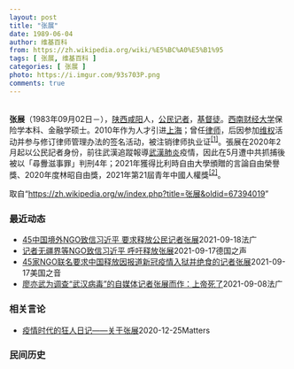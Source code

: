 ```yaml
---
layout: post
title: "张展"
date: 1989-06-04
author: 维基百科
from: https://zh.wikipedia.org/wiki/%E5%BC%A0%E5%B1%95
tags: [ 张展, 维基百科 ]
categories: [ 张展 ]
photo: https://i.imgur.com/93s703P.png
comments: true
---
```

<div class="mw-parser-output">

<p><br> 
<b>张展</b>（1983年09月02日<span class="useeditintro" title="Template:BLP editintro">－</span>），<a href="/wiki/%E9%99%95%E8%A5%BF" class="mw-redirect" title="陕西">陕西</a><a href="/wiki/%E5%92%B8%E9%98%B3" class="mw-redirect" title="咸阳">咸阳</a>人，<a href="/wiki/%E5%85%AC%E6%B0%91%E8%A8%98%E8%80%85" class="mw-redirect" title="公民記者">公民记者</a>，<a href="/wiki/%E5%9F%BA%E7%9D%A3%E5%BE%92" title="基督徒">基督徒</a>。<a href="/wiki/%E8%A5%BF%E5%8D%97%E8%B4%A2%E7%BB%8F%E5%A4%A7%E5%AD%A6" title="西南财经大学">西南财经大学</a>保险学本科、金融学硕士。2010年作为人才引进<a href="/wiki/%E4%B8%8A%E6%B5%B7" class="mw-redirect" title="上海">上海</a>；曾任<a href="/wiki/%E5%BE%8B%E5%B8%88" class="mw-redirect" title="律师">律师</a>，后因参加<a href="/wiki/%E7%BB%B4%E6%9D%83" class="mw-redirect" title="维权">维权</a>活动并参与修订律师管理办法的签名活动，被注销律师执业证<sup id="cite_ref-1" class="reference"><a href="#cite_note-1">[1]</a></sup>。張展在2020年2月起以公民記者身份，前往武漢追蹤報導<a href="/wiki/%E6%AD%A6%E6%BC%A2%E8%82%BA%E7%82%8E" class="mw-redirect" title="武漢肺炎">武漢肺炎</a>疫情，因此在5月遭中共抓捕後被以「尋釁滋事罪」判刑4年；2021年獲得比利時自由大學頒贈的言論自由榮譽獎、2020年度林昭自由獎，2021年第21屆青年中國人權獎<sup id="cite_ref-2" class="reference"><a href="#cite_note-2">[2]</a></sup>。
</p>
</div><noscript><img src="//zh.wikipedia.org/wiki/Special:CentralAutoLogin/start?type=1x1" alt="" title="" width="1" height="1" style="border: none; position: absolute;"></noscript>
<div class="printfooter">取自“<a dir="ltr" href="https://zh.wikipedia.org/w/index.php?title=张展&amp;oldid=67394019">https://zh.wikipedia.org/w/index.php?title=张展&amp;oldid=67394019</a>”</div><div id="recent-news"><h3>最近动态</h3><ul><li><a href="https://nodebe4.github.io/waimei/2021-09-18/45%E4%B8%AD%E5%9B%BD%E5%A2%83%E5%A4%96NGO%E8%87%B4%E4%BF%A1%E4%B9%A0%E8%BF%91%E5%B9%B3-%E8%A6%81%E6%B1%82%E9%87%8A%E6%94%BE%E5%85%AC%E6%B0%91%E8%AE%B0%E8%80%85%E5%BC%A0%E5%B1%95" title="45中国境外NGO致信习近平 要求释放公民记者张展—— 18/09/2021 - 16:39 据中央社今天报道称，45中国境外非政府组织致信习近平，要求释放公民记者张展。中国公民记者张展因报导武...">45中国境外NGO致信习近平 要求释放公民记者张展</a><time>2021-09-18</time><a class="tag">法广</a></li>
<li><a href="https://nodebe4.github.io/waimei/2021-09-17/%E8%AE%B0%E8%80%85%E6%97%A0%E7%96%86%E7%95%8C%E7%AD%89NGO%E8%87%B4%E4%BF%A1%E4%B9%A0%E8%BF%91%E5%B9%B3-%E5%91%BC%E5%90%81%E9%87%8A%E6%94%BE%E5%BC%A0%E5%B1%95" title="记者无疆界等NGO致信习近平 呼吁释放张展—— 2021-09-17T11:26:11.834Z 张展（资料图片）去年5月被捕后，一直没有放弃绝食抗议 (德国之声中文网)记者无疆界和其它44个非...">记者无疆界等NGO致信习近平 呼吁释放张展</a><time>2021-09-17</time><a class="tag">德国之声</a></li>
<li><a href="https://nodebe4.github.io/waimei/2021-09-17/45%E5%AE%B6NGO%E8%81%94%E5%90%8D%E8%A6%81%E6%B1%82%E4%B8%AD%E5%9B%BD%E9%87%8A%E6%94%BE%E5%9B%A0%E6%8A%A5%E9%81%93%E6%96%B0%E5%86%A0%E7%96%AB%E6%83%85%E5%85%A5%E7%8B%B1%E5%B9%B6%E7%BB%9D%E9%A3%9F%E7%9A%84%E8%AE%B0%E8%80%85%E5%BC%A0%E5%B1%95" title="45家NGO联名要求中国释放因报道新冠疫情入狱并绝食的记者张展—— Fri, 17 Sep 2021 11:30:50 GMT 中国公民记者张展 (照片来源：无国界记者网站) 包括无国界记者、国...">45家NGO联名要求中国释放因报道新冠疫情入狱并绝食的记者张展</a><time>2021-09-17</time><a class="tag">美国之音</a></li>
<li><a href="https://nodebe4.github.io/waimei/2021-09-08/%E5%BB%96%E4%BA%A6%E6%AD%A6%E4%B8%BA%E8%B0%83%E6%9F%A5-%E6%AD%A6%E6%B1%89%E7%97%85%E6%AF%92-%E7%9A%84%E8%87%AA%E5%AA%92%E4%BD%93%E8%AE%B0%E8%80%85%E5%BC%A0%E5%B1%95%E8%80%8C%E4%BD%9C-%E4%B8%8A%E5%B8%9D%E6%AD%BB%E4%BA%86" title="廖亦武为调查“武汉病毒”的自媒体记者张展而作：上帝死了—— 08/09/2021 - 19:10 &nbsp; &nbsp; &nbsp; &nbsp; &nbsp; &nbsp; &nbsp; &nbsp; &nbsp; &nbsp; &nbsp; &nbsp; &nbsp; &nbsp; &nbsp; &nbsp; &nbsp; &nbsp; &nbsp; &nbsp; &nbsp; &nbsp; &nbsp; &nbsp; ...">廖亦武为调查“武汉病毒”的自媒体记者张展而作：上帝死了</a><time>2021-09-08</time><a class="tag">法广</a></li>
</ul></div><div id="open-opinion"><h3>相关言论</h3><ul><li><a href="https://nodebe4.github.io/opinion/2020-12-25/%E7%96%AB%E6%83%85%E6%97%B6%E4%BB%A3%E7%9A%84%E7%8B%82%E4%BA%BA%E6%97%A5%E8%AE%B0-%E5%85%B3%E4%BA%8E%E5%BC%A0%E5%B1%95/" title="AI XIAOMING">疫情时代的狂人日记——关于张展</a><time>2020-12-25</time><a class="tag">Matters</a></li>
</ul></div><div id="mjls-record"><h3>民间历史</h3><ul></ul></div>